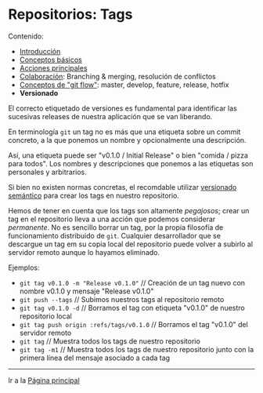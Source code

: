 # Repositorios: Tags

Contenido:

- [Introducción](../repositories.md)
- [Conceptos básicos](repositories-basic-concepts.md)
- [Acciones principales](repositories-main-actions.md)
- [Colaboración](repositories-collaboration.md): Branching & merging, resolución de conflictos
- [Conceptos de "git flow"](repositories-git-flow.md): master, develop, feature, release, hotfix
- **Versionado**

El correcto etiquetado de versiones es fundamental para identificar las sucesivas releases de nuestra aplicación que se van liberando.

En terminología `git` un tag no es más que una etiqueta sobre un commit concreto, a la que ponemos un nombre y opcionalmente una descripción.

Así, una etiqueta puede ser "v0.1.0 / Initial Release" o bien "comida / pizza para todos". Los nombres y descripciones que ponemos a las etiquetas son personales y arbitrarios.

Si bien no existen normas concretas, el recomdable utilizar [versionado semántico](http://semver.org) para crear los tags en nuestro repositorio.

Hemos de tener en cuenta que los tags son altamente _pegajosos_; crear un tag en el repositorio lleva a una acción que podemos considerar _permanente_. No es sencillo borrar un tag, por la propia filosofía de funcionamiento distribuido de `git`. Cualquier desarrollador que se descargue un tag em su copia local del repositorio puede volver a subirlo al servidor remoto aunque lo hayamos eliminado.

Ejemplos:

- `git tag v0.1.0 -m "Release v0.1.0"` // Creación de un tag nuevo con nombre v0.1.0 y mensaje "Release v0.1.0"
- `git push --tags` // Subimos nuestros tags al repositorio remoto
- `git tag v0.1.0 -d` // Borramos el tag con etiqueta "v0.1.0" de nuestro repositorio local
- `git tag push origin :refs/tags/v0.1.0` // Borramos el tag "v0.1.0" del servidor remoto
- `git tag` // Muestra todos los tags de nuestro repositorio
- `git tag -m1` // Muestra todos los tags de nuestro repositorio junto con la primera línea del mensaje asociado a cada tag

---

Ir a la [Página principal](../toc.md)
